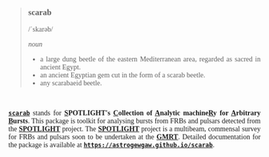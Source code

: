 <!--Just to prettify the display in my Markdown preview window.-->
<div style="font-family: JetBrainsMono Nerd Font">
<div align="justify">

> ### **scarab**
>
> /ˈskarəb/
>
> *noun*
> * a large dung beetle of the eastern Mediterranean area, regarded as sacred in ancient Egypt.
> * an ancient Egyptian gem cut in the form of a scarab beetle.
> * any scarabaeid beetle.

<br/>

[**`scarab`**][scarab] stands for **<u>S</u>POTLIGHT's <u>C</u>ollection of <u>A</u>nalytic machine<u>R</u>y for <u>A</u>rbitrary <u>B</u>ursts**. This package is toolkit for analysing bursts from FRBs and pulsars detected from the [**SPOTLIGHT**][spotlight] project. The [**SPOTLIGHT**][spotlight] project is a multibeam, commensal survey for FRBs and pulsars soon to be undertaken at the [**GMRT**][gmrt]. Detailed documentation for the package is available at [**`https://astrogewgaw.github.io/scarab`**](https://astrogewgaw.github.io/scarab).


</div>
</div>

[gmrt]: http://www.gmrt.ncra.tifr.res.in
[scarab]: https://github.com/astrogewgaw/scarab
[spotlight]: https://spotlight.ncra.tifr.res.in
